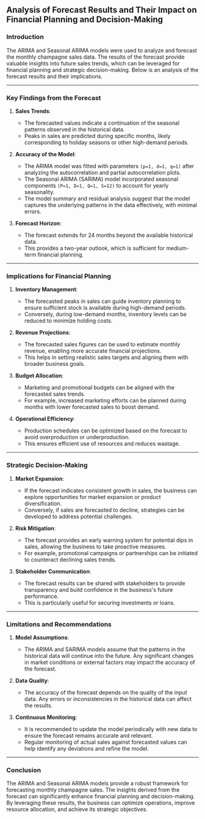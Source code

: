 ## Analysis of Forecast Results and Their Impact on Financial Planning and Decision-Making

### Introduction
The ARIMA and Seasonal ARIMA models were used to analyze and forecast the monthly champagne sales data. The results of the forecast provide valuable insights into future sales trends, which can be leveraged for financial planning and strategic decision-making. Below is an analysis of the forecast results and their implications.

---

### Key Findings from the Forecast
1. **Sales Trends**:
   - The forecasted values indicate a continuation of the seasonal patterns observed in the historical data.
   - Peaks in sales are predicted during specific months, likely corresponding to holiday seasons or other high-demand periods.

2. **Accuracy of the Model**:
   - The ARIMA model was fitted with parameters `(p=1, d=1, q=1)` after analyzing the autocorrelation and partial autocorrelation plots.
   - The Seasonal ARIMA (SARIMA) model incorporated seasonal components `(P=1, D=1, Q=1, S=12)` to account for yearly seasonality.
   - The model summary and residual analysis suggest that the model captures the underlying patterns in the data effectively, with minimal errors.

3. **Forecast Horizon**:
   - The forecast extends for 24 months beyond the available historical data.
   - This provides a two-year outlook, which is sufficient for medium-term financial planning.

---

### Implications for Financial Planning
1. **Inventory Management**:
   - The forecasted peaks in sales can guide inventory planning to ensure sufficient stock is available during high-demand periods.
   - Conversely, during low-demand months, inventory levels can be reduced to minimize holding costs.

2. **Revenue Projections**:
   - The forecasted sales figures can be used to estimate monthly revenue, enabling more accurate financial projections.
   - This helps in setting realistic sales targets and aligning them with broader business goals.

3. **Budget Allocation**:
   - Marketing and promotional budgets can be aligned with the forecasted sales trends.
   - For example, increased marketing efforts can be planned during months with lower forecasted sales to boost demand.

4. **Operational Efficiency**:
   - Production schedules can be optimized based on the forecast to avoid overproduction or underproduction.
   - This ensures efficient use of resources and reduces wastage.

---

### Strategic Decision-Making
1. **Market Expansion**:
   - If the forecast indicates consistent growth in sales, the business can explore opportunities for market expansion or product diversification.
   - Conversely, if sales are forecasted to decline, strategies can be developed to address potential challenges.

2. **Risk Mitigation**:
   - The forecast provides an early warning system for potential dips in sales, allowing the business to take proactive measures.
   - For example, promotional campaigns or partnerships can be initiated to counteract declining sales trends.

3. **Stakeholder Communication**:
   - The forecast results can be shared with stakeholders to provide transparency and build confidence in the business's future performance.
   - This is particularly useful for securing investments or loans.

---

### Limitations and Recommendations
1. **Model Assumptions**:
   - The ARIMA and SARIMA models assume that the patterns in the historical data will continue into the future. Any significant changes in market conditions or external factors may impact the accuracy of the forecast.

2. **Data Quality**:
   - The accuracy of the forecast depends on the quality of the input data. Any errors or inconsistencies in the historical data can affect the results.

3. **Continuous Monitoring**:
   - It is recommended to update the model periodically with new data to ensure the forecast remains accurate and relevant.
   - Regular monitoring of actual sales against forecasted values can help identify any deviations and refine the model.

---

### Conclusion
The ARIMA and Seasonal ARIMA models provide a robust framework for forecasting monthly champagne sales. The insights derived from the forecast can significantly enhance financial planning and decision-making. By leveraging these results, the business can optimize operations, improve resource allocation, and achieve its strategic objectives.